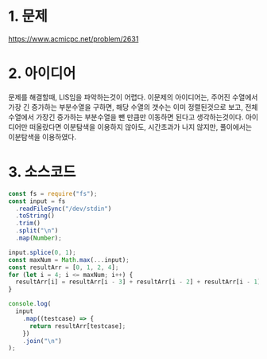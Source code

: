 # 1. 문제

https://www.acmicpc.net/problem/2631

# 2. 아이디어

문제를 해결할때, LIS임을 파악하는것이 어렵다. 이문제의 아이디어는, 주어진 수열에서 가장 긴 증가하는 부분수열을 구하면, 해당 수열의 갯수는 이미 정렬된것으로 보고, 전체 수열에서 가장긴 증가하는 부분수열을 뺀 만큼만 이동하면 된다고 생각하는것이다. 아이디어만 떠올랐다면 이분탐색을 이용하지 않아도, 시간초과가 나지 않지만, 풀이에서는 이분탐색을 이용하였다.

# 3. 소스코드

```javascript
const fs = require("fs");
const input = fs
  .readFileSync("/dev/stdin")
  .toString()
  .trim()
  .split("\n")
  .map(Number);

input.splice(0, 1);
const maxNum = Math.max(...input);
const resultArr = [0, 1, 2, 4];
for (let i = 4; i <= maxNum; i++) {
  resultArr[i] = resultArr[i - 3] + resultArr[i - 2] + resultArr[i - 1];
}

console.log(
  input
    .map((testcase) => {
      return resultArr[testcase];
    })
    .join("\n")
);
```

